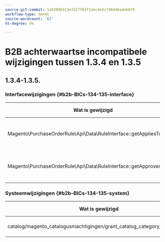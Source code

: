 ```yaml
---
source-git-commit: 1a93998313e7d17f03f1dec4e5c7d6dd6adeb079
workflow-type: tm+mt
source-wordcount: '62'
ht-degree: 0%

---
```

# B2B achterwaartse incompatibele wijzigingen tussen 1.3.4 en 1.3.5

## 1.3.4-1.3.5.

### Interfacewijzigingen {#b2b-BICs-134-135-interface}

| Wat is gewijzigd | Hoe het veranderde |
| --- | --- |
| Magento\PurchaseOrderRule\Api\Data\RuleInterface::getAppliesToRoleIds | [publiek] Methode retourneert gewijzigde typen. |
| Magento\PurchaseOrderRule\Api\Data\RuleInterface::getApproverRoleIds | [publiek] Methode retourneert gewijzigde typen. |

### Systeemwijzigingen {#b2b-BICs-134-135-system}

| Wat is gewijzigd | Hoe het veranderde |
| --- | --- |
| catalog/magento\_catalogusmachtigingen/grant\_catalog\_category\_view\_groups | Er is een veldknooppunt toegevoegd |
